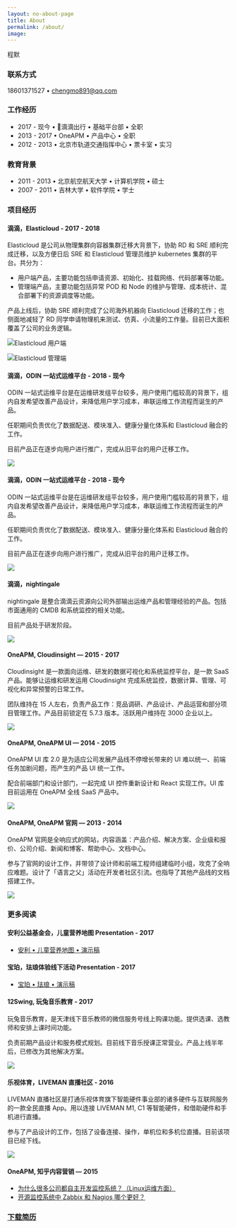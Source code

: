 ```yaml
---
layout: no-about-page
title: About
permalink: /about/
image:
---
```


程默

### 联系方式

18601371527  •  [chengmo891@qq.com](mailto:chengmo891@qq.com)

### 工作经历

* 2017 - 现今 • 滴滴出行 • 基础平台部 • 全职
* 2013 - 2017 • OneAPM • 产品中心 • 全职
* 2012 - 2013 • 北京市轨道交通指挥中心 • 票卡室 • 实习

### 教育背景

* 2011 - 2013 • 北京航空航天大学 • 计算机学院 • 硕士
* 2007 - 2011 • 吉林大学 • 软件学院 • 学士

### 项目经历

#### 滴滴，Elasticloud - 2017 - 2018

Elasticloud 是公司从物理集群向容器集群迁移大背景下，协助 RD 和 SRE 顺利完成迁移，以及方便日后 SRE 和 Elasticloud 管理员维护 kubernetes 集群的平台。共分为：

* 用户端产品，主要功能包括申请资源、初始化、挂载网络、代码部署等功能。
* 管理端产品，主要功能包括异常 POD 和 Node 的维护与管理、成本统计、混合部署下的资源调度等功能。

产品上线后，协助 SRE 顺利完成了公司海外机器向 Elasticloud 迁移的工作；也侧面地减轻了 RD 同学申请物理机来测试、仿真、小流量的工作量。目前已大面积覆盖了公司的业务逻辑。

![Elasticloud 用户端](images/elasticloud.png)

![Elasticloud 管理端](images/elasticloud-admin.png)

#### 滴滴，ODIN 一站式运维平台 - 2018 - 现今

ODIN 一站式运维平台是在运维研发组平台较多，用户使用门槛较高的背景下，组内自发希望改善产品设计，来降低用户学习成本，串联运维工作流程而诞生的产品。

任职期间负责优化了数据配送、模块准入、健康分量化体系和 Elasticloud 融合的工作。

目前产品正在逐步向用户进行推广，完成从旧平台的用户迁移工作。

![](images/odin.png)

#### 滴滴，ODIN 一站式运维平台 - 2018 - 现今

ODIN 一站式运维平台是在运维研发组平台较多，用户使用门槛较高的背景下，组内自发希望改善产品设计，来降低用户学习成本，串联运维工作流程而诞生的产品。

任职期间负责优化了数据配送、模块准入、健康分量化体系和 Elasticloud 融合的工作。

目前产品正在逐步向用户进行推广，完成从旧平台的用户迁移工作。

![](images/odin.png)

#### 滴滴，nightingale

nightingale 是整合滴滴云资源向公司外部输出运维产品和管理经验的产品。包括市面通用的 CMDB 和系统监控的相关功能。

目前产品处于研发阶段。

![](images/nightingale.png)

#### OneAPM, Cloudinsight — 2015 - 2017

Cloudinsight 是一款面向运维、研发的数据可视化和系统监控平台，是一款 SaaS 产品。能够让运维和研发运用 Cloudinsight 完成系统监控，数据计算、管理、可视化和异常预警的日常工作。

团队维持在 15 人左右，负责产品工作：竞品调研、产品设计、产品运营和部分项目管理工作。产品目前锁定在 5.7.3 版本。活跃用户维持在 3000 企业以上。

![](images/resume-i-1.png)

#### OneAPM, OneAPM UI — 2014 - 2015

OneAPM UI 库 2.0 是为适应公司发展产品线不停增长带来的 UI 难以统一、前端任务加剧问题，而产生的产品 UI 统一工作。

配合前端部门和设计部门，一起完成 UI 控件重新设计和 React 实现工作。UI 库目前运用在 OneAPM 全线 SaaS 产品中。

![](images/resume-i-2.png)

#### OneAPM, OneAPM 官网 — 2013 - 2014

OneAPM 官网是全响应式的网站，内容涵盖：产品介绍、解决方案、企业级和报价、公司介绍、新闻和博客、帮助中心、文档中心。

参与了官网的设计工作，并带领了设计师和前端工程师组建临时小组，攻克了全响应难题。设计了「语言之父」活动在开发者社区引流。也指导了其他产品线的文档搭建工作。

![](images/resume-i-3.png)

### 更多阅读

#### 安利公益基金会，儿童营养地图 Presentation - 2017

* [安利 • 儿童营养地图 • 演示稿](http://tvvomomo.github.io/design/2017/11/22/amway-foundation-presentation.html)

#### 宝珀，珐琅体验线下活动 Presentation - 2017

* [宝珀 • 珐琅 • 演示稿](http://tvvomomo.github.io/design/2017/05/17/blancpain-enamel-presentation.html)

#### 12Swing, 玩兔音乐教育 - 2017

玩兔音乐教育，是天津线下音乐教师的微信服务号线上购课功能。提供选课、选教师和安排上课时间功能。

负责前期产品设计和服务模式规划。目前线下音乐授课正常营业。产品上线半年后，已修改为其他解决方案。

![](images/resume-i-5.png)

#### 乐视体育，LIVEMAN 直播社区 - 2016

LIVEMAN 直播社区是打通乐视体育旗下智能硬件事业部的诸多硬件与互联网服务的一款全民直播 App。用以连接 LIVEMAN M1, C1 等智能硬件，和借助硬件和手机进行直播。

参与了产品设计的工作，包括了设备连接、操作，单机位和多机位直播。目前该项目已经下线。

![](images/resume-i-4.png)

#### OneAPM, 知乎内容营销 — 2015

* [为什么很多公司都自主开发监控系统？（Linux运维方面）](https://www.zhihu.com/question/27464246/answer/75205681)
* [开源监控系统中 Zabbix 和 Nagios 哪个更好？](https://www.zhihu.com/question/19973178/answer/75054424)

### [下载简历](../resume.pdf)
